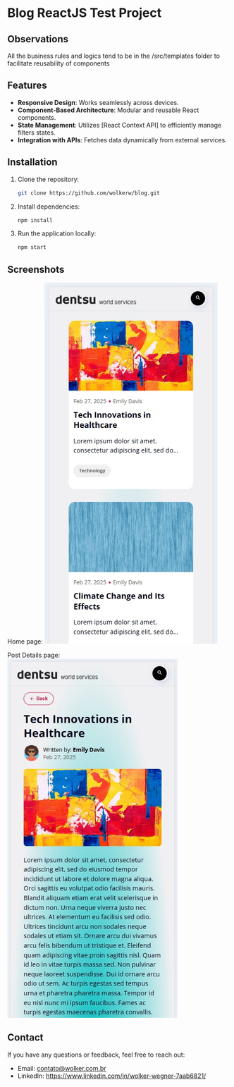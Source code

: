 # Blog ReactJS Test Project

## Observations

All the business rules and logics tend to be in the /src/templates folder to facilitate reusability of components

## Features

- **Responsive Design**: Works seamlessly across devices.
- **Component-Based Architecture**: Modular and reusable React components.
- **State Management**: Utilizes [React Context API] to efficiently manage filters states.
- **Integration with APIs**: Fetches data dynamically from external services.

## Installation

1. Clone the repository:

   ```bash
   git clone https://github.com/wolkerw/blog.git

   ```

2. Install dependencies:

   ```bash
   npm install

   ```

3. Run the application locally:
   ```bash
   npm start
   ```

## Screenshots

Home page:
![Alt text](/src/assets/prints/home.jpg "Home")

Post Details page:
![Alt text](/src/assets/prints/postDetails.jpg "Post Details")

## Contact

If you have any questions or feedback, feel free to reach out:

- Email: contato@wolker.com.br
- LinkedIn: https://www.linkedin.com/in/wolker-wegner-7aab6821/
